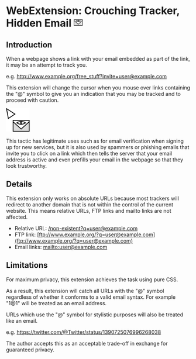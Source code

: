 # WebExtension: Crouching Tracker, Hidden Email ![appicon](https://raw.githubusercontent.com/em-te/webextension-crouching-tracker-hidden-email/main/icon_24.png)

## Introduction
When a webpage shows a link with your email embedded as part of the link, it may be an attempt to track you.

e.g. http://www.example.org/free_stuff?invite=user@example.com

This extension will change the cursor when you mouse over links containing the "@" symbol to give you an indication that you may be tracked and to proceed with caution.

![appicon](https://raw.githubusercontent.com/em-te/webextension-crouching-tracker-hidden-email/main/cursor.svg)

This tactic has legitimate uses such as for email verification when signing up for new services, but it is also used by spammers or phishing emails that invite you to click on a link which then tells the server that your email address is active and even prefills your email in the webpage so that they look trustworthy.

## Details
This extension only works on absolute URLs because most trackers will redirect to another domain that is not within the control of the current website. This means relative URLs, FTP links and mailto links are not affected.

- Relative URL: [/non-existent?q=user@example.com](/non-existent?q=user@example.com)
- FTP link: [ftp://www.example.org/?q=user@example.com](ftp://www.example.org/?q=user@example.com)
- Email links: [mailto:user@example.com](mailto:user@example.com)

## Limitations
For maximum privacy, this extension achieves the task using pure CSS.

As a result, this extension will catch all URLs with the "@" symbol regardless of whether it conforms to a valid email syntax. For example "1@1" will be treated as an email address.

URLs which use the "@" symbol for stylistic purposes will also be treated like an email.

e.g. https://twitter.com/@Twitter/status/1390725076996268038

The author accepts this as an acceptable trade-off in exchange for guaranteed privacy.
